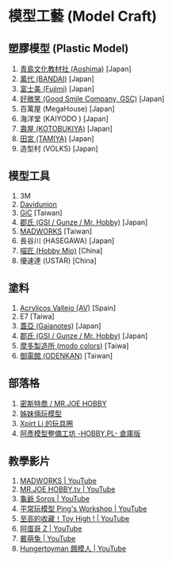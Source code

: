 # 模型工藝 (Model Craft)

## 塑膠模型 (Plastic Model)

1. [青島文化教材社 (Aoshima)](https://www.aoshima-bk.co.jp) [Japan]
1. [萬代 (BANDAI)](https://bandaihobby.tw) [Japan]
1. [富士美 (Fujimi)](https://www.fujimimokei.com) [Japan]
1. [好微笑 (Good Smile Company, GSC)](https://www.goodsmile.info/) [Japan]
2. 百萬屋 (MegaHouse) [Japan]
4. 海洋堂 (KAIYODO ) [Japan]
3. [壽屋 (KOTOBUKIYA)](https://www.kotobukiya.co.jp) [Japan]
5. [田宮 (TAMIYA)](https://www.tamiya.com) [Japan]
6. 造型村 (VOLKS) [Japan]

## 模型工具

1. 3M
1. [Davidunion](https://www.davidunion.com/)
1. [GiC](https://www.facebook.com/gic.taiwan.no.1) [Taiwan]
2. [郡氏 (GSI / Gunze / Mr. Hobby)](https://www.mr-hobby.com/ja) [Japan]
3. [MADWORKS](https://www.madworks.tw) [Taiwan]
4. 長谷川 (HASEGAWA) [Japan]
5. [喵匠 (Hobby Mio)](http://www.hobby-mio.com) [China]
6. 優速達 (USTAR) [China]

## 塗料

1. [Acrylicos Vallejo (AV)](https://acrylicosvallejo.com) [Spain]
2. E7 [Taiwa]
1. [蓋亞 (Gaianotes)](https://www.gaianotes.com) [Japan]
2. [郡氏 (GSI / Gunze / Mr. Hobby)](https://www.mr-hobby.com/ja) [Japan]
3. [摩多製造所 (modo colors)](https://www.facebook.com/modocolors) [Taiwa]
4. [御電館 (ODENKAN)](https://www.odenkan.com) [Taiwan]

## 部落格

1. [密斯特喬 / MR.JOE HOBBY](http://www.mrjoe.com.tw/)
1. [姊妹倆玩模型](http://twins-gunpla.blogspot.com/)
1. [Xpirt Li 的玩具圈](https://xpiritlee.blogspot.com/)
1. [阿彥模型整備工坊 \-HOBBY\.PL\- 倉庫版](https://pdream.pixnet.net/blog)

## 教學影片

1. [MADWORKS | YouTube](https://www.youtube.com/@MADWORKS01)
1. [MR.JOE HOBBY.tv | YouTube](https://www.youtube.com/@MRJOEHOBBYtv)
1. [龜爺 Soros | YouTube](https://www.youtube.com/@soroslika)
1. [平常玩模型 Ping's Workshop | YouTube](https://www.youtube.com/@PingsWorkshop)
1. [至高的收藏！Toy High ! | YouTube](https://www.youtube.com/@toy_high)
1. [阿蛋哥 Z | YouTube](https://www.youtube.com/@BroDanZ)
1. [戴萌兔 | YouTube](https://www.youtube.com/@demon2_)
1. [Hungertoyman 餓模人 | YouTube](https://www.youtube.com/@hungertoyman)
